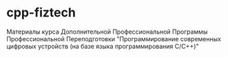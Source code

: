 # cpp-fiztech
Материалы курса Дополнительной Профессиональной Программы Профессиональной Переподготовки "Программирование современных цифровых устройств (на базе языка программирования C/C++)"
